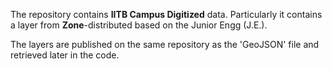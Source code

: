 The repository contains **IITB Campus Digitized** data. Particularly it contains a layer from **Zone**-distributed based on the Junior Engg (J.E.).

The layers are published on the same repository as the 'GeoJSON' file and retrieved later in the code.
